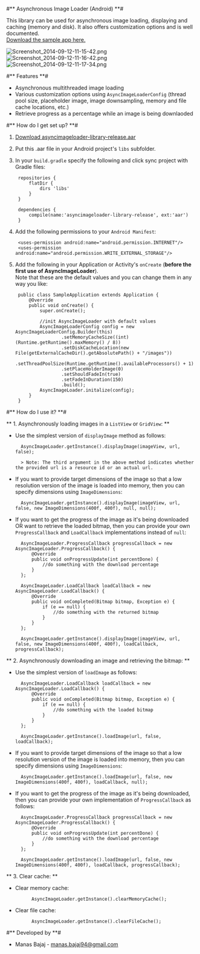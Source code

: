 #** Asynchronous Image Loader (Android) **#

This library can be used for asynchronous image loading, displaying and caching (memory and disk). It also offers customization options and is well documented.   
[Download the sample app here.](https://bitbucket.org/enthusiast94/asyncimageloader/downloads/asyncimageloader-sample-app-debug.apk)

![Screenshot_2014-09-12-11-15-42.png](https://bitbucket.org/repo/LnzAa6/images/1539677683-Screenshot_2014-09-12-11-15-42.png) ![Screenshot_2014-09-12-11-16-42.png](https://bitbucket.org/repo/LnzAa6/images/1607332766-Screenshot_2014-09-12-11-16-42.png) ![Screenshot_2014-09-12-11-17-34.png](https://bitbucket.org/repo/LnzAa6/images/1681662346-Screenshot_2014-09-12-11-17-34.png)

#** Features **#

* Asynchronous multithreaded image loading 
* Various customization options using `AsyncImageLoaderConfig` (thread pool size, placeholder image, image downsampling, memory and file cache locations, etc.)
* Retrieve progress as a percentage while an image is being downlaoded 

#** How do I get set up? **#

1. [Download asyncimageloader-library-release.aar](https://bitbucket.org/enthusiast94/asyncimageloader/downloads/asyncimageloader-library-release.aar)
2. Put this .aar file in your Android project's `libs` subfolder.
3. In your `build.gradle` specify the following and click sync project with Gradle files:

		repositories {
		    flatDir {
		        dirs 'libs'
		    }
		}

		dependencies {
		    compile(name:'asyncimageloader-library-release', ext:'aar')
		}

4. Add the following permissions to your `Android Manifest`: 

	    <uses-permission android:name="android.permission.INTERNET"/>
	    <uses-permission android:name="android.permission.WRITE_EXTERNAL_STORAGE"/>

5. Add the following in your Application or Activity's `onCreate` (**before the first use of AsyncImageLoader**).   
Note that these are the default values and you can change them in any way you like: 
		
		public class SampleApplication extends Application {
		    @Override
		    public void onCreate() {
		        super.onCreate();

		        //init AsyncImageLoader with default values
		        AsyncImageLoaderConfig config = new AsyncImageLoaderConfig.Builder(this)
		                .setMemoryCacheSize((int) (Runtime.getRuntime().maxMemory() / 8))
		                .setDiskCacheLocation(new File(getExternalCacheDir().getAbsolutePath() + "/images"))
		                .setThreadPoolSize(Runtime.getRuntime().availableProcessors() + 1)
		                .setPlaceHolderImage(0)
		                .setShouldFadeIn(true)
		                .setFadeInDuration(150)
		                .build();
		        AsyncImageLoader.initalize(config);
	   		}
		} 

#** How do I use it? **#

** 1. Asynchronously loading images in a `ListView` or `GridView`: **

* Use the simplest version of `displayImage` method as follows:

		AsyncImageLoader.getInstance().displayImage(imageView, url, false);

		> Note: The third argument in the above method indicates whether the provided url is a resource id or an actual url.   

* If you want to provide target dimensions of the image so that a low resolution version of the image is loaded into memory, then you can specify dimensions using `ImageDimensions`: 
		
		AsyncImageLoader.getInstance().displayImage(imageView, url, false, new ImageDimensions(400f, 400f), null, null);

* If you want to get the progress of the image as it's being downloaded OR want to retrieve the loaded bitmap, then you can provide your own `ProgressCallback` and `LoadCallback` implementations instead of `null`:

		AsyncImageLoader.ProgressCallback progressCallback = new AsyncImageLoader.ProgressCallback() {
            @Override
            public void onProgressUpdate(int percentDone) {
                //do something with the download percentage 
            }
        };

        AsyncImageLoader.LoadCallback loadCallback = new AsyncImageLoader.LoadCallback() {
            @Override
            public void onCompleted(Bitmap bitmap, Exception e) {
                if (e == null) {
                    //do something with the returned bitmap
                }
            }
        };

		AsyncImageLoader.getInstance().displayImage(imageView, url, false, new ImageDimensions(400f, 400f), loadCallback, progressCallback);

** 2. Asynchronously downloading an image and retrieving the bitmap: **

* Use the simplest version of `loadImage` as follows: 
		
        AsyncImageLoader.LoadCallback loadCallback = new AsyncImageLoader.LoadCallback() {
            @Override
            public void onCompleted(Bitmap bitmap, Exception e) {
                if (e == null) {
                    //do something with the loaded bitmap
                }
            }
        };

        AsyncImageLoader.getInstance().loadImage(url, false, loadCallback);

* If you want to provide target dimensions of the image so that a low resolution version of the image is loaded into memory, then you can specify dimensions using `ImageDimensions`: 
		
		AsyncImageLoader.getInstance().loadImage(url, false, new ImageDimensions(400f, 400f), loadCallback, null);

* If you want to get the progress of the image as it's being downloaded, then you can provide your own implementation of `ProgressCallback` as follows: 

		AsyncImageLoader.ProgressCallback progressCallback = new AsyncImageLoader.ProgressCallback() {
            @Override
            public void onProgressUpdate(int percentDone) {
                //do something with the download percentage 
            }
        };

        AsyncImageLoader.getInstance().loadImage(url, false, new ImageDimensions(400f, 400f), loadCallback, progressCallback);        

** 3. Clear cache: **

* Clear memory cache:

            AsyncImageLoader.getInstance().clearMemoryCache();

* Clear file cache: 

            AsyncImageLoader.getInstance().clearFileCache();


#** Developed by **#

* Manas Bajaj - <manas.bajaj94@gmail.com>